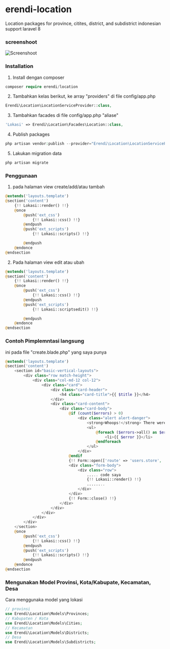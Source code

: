 # erendi-location

Location packages for province, citites, district, and subdistrict indonesian support laravel 8

### screenshoot

![Screenshoot](https://raw.githubusercontent.com/bimacoding/location/master/Capture.PNG)

### Installation

1. Install dengan composer

```php
composer require erendi/location
```

2. Tambahkan kelas berikut, ke array "providers" di file config/app.php

```php
Erendi\Location\LocationServiceProvider::class,
```

3. Tambahkan facades di file config/app.php "aliase"

```php
'Lokasi' => Erendi\Location\Facades\Location::class,
```

4. Publish packages

```php
php artisan vendor:publish --provider="Erendi\Location\LocationServiceProvider"
```

5.  Lakukan migration data

```php
php artisan migrate
```

### Penggunaan

1.  pada halaman view create/add/atau tambah

```php
@extends('layouts.template')
@section('content')
    {!! Lokasi::render() !!}
    @once
        @push('ext_css')
            {!! Lokasi::css() !!}
        @endpush
        @push('ext_scripts')
            {!! Lokasi::scripts() !!}

        @endpush
    @endonce
@endsection
```

2.  Pada halaman view edit atau ubah

```php
@extends('layouts.template')
@section('content')
    {!! Lokasi::render() !!}
    @once
        @push('ext_css')
            {!! Lokasi::css() !!}
        @endpush
        @push('ext_scripts')
            {!! Lokasi::scriptsedit() !!}

        @endpush
    @endonce
@endsection
```
### Contoh Pimplemntasi langsung
ini pada file "create.blade.php" yang saya punya
```php
@extends('layouts.template')
@section('content')
    <section id="basic-vertical-layouts">
        <div class="row match-height">
            <div class="col-md-12 col-12">
                <div class="card">
                    <div class="card-header">
                        <h4 class="card-title">{{ $title }}</h4>
                    </div>
                    <div class="card-content">
                        <div class="card-body">
                            @if (count($errors) > 0)
                                <div class="alert alert-danger">
                                    <strong>Whoops!</strong> There were some problems with your input.<br><br>
                                    <ul>
                                        @foreach ($errors->all() as $error)
                                            <li>{{ $error }}</li>
                                        @endforeach
                                    </ul>
                                </div>
                            @endif
                            {!! Form::open(['route' => 'users.store', 'method' => 'POST']) !!}
                            <div class="form-body">
                                <div class="row">
                                    ..... code saya 
                                    {!! Lokasi::render() !!}
                                    ........
                                </div>
                            </div>
                            {!! Form::close() !!}
                        </div>
                    </div>
                </div>
            </div>
        </div>
    </section>
    @once
        @push('ext_css')
            {!! Lokasi::css() !!}
        @endpush
        @push('ext_scripts')
            {!! Lokasi::scripts() !!}
        @endpush
    @endonce
@endsection

```

### Mengunakan Model Provinsi, Kota/Kabupate, Kecamatan, Desa

Cara menggunaka model yang lokasi

```php
// provinsi
use Erendi\Location\Models\Provinces;
// Kabupaten / Kota
use Erendi\Location\Models\Cities;
// Kecamatan
use Erendi\Location\Models\Districts;
// Desa
use Erendi\Location\Models\Subdistricts;
```
